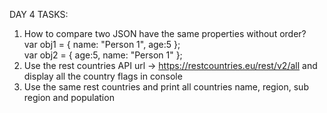 DAY 4 TASKS:  
1. How to compare two JSON have the same properties without order?  
    var obj1 = { name: "Person 1", age:5 };  
    var obj2 = { age:5, name: "Person 1" };  
2. Use the rest countries API url -> https://restcountries.eu/rest/v2/all and display all the country flags in console  
3. Use the same rest countries and print all countries name, region, sub region and population  
